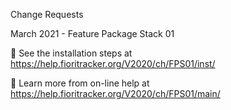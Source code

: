 Change Requests

March 2021 - Feature Package Stack 01

🚛 See the installation steps at https://help.fioritracker.org/V2020/ch/FPS01/inst/

📘 Learn more from on-line help at https://help.fioritracker.org/V2020/ch/FPS01/main/
